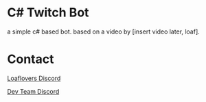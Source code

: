 # C# Twitch Bot
a simple c# based bot. based on a video by [insert video later, loaf].
# Contact
[Loaflovers Discord](https://discord.gg/6wVKPnf7Up)

[Dev Team Discord](https://discord.gg/P22tFkjTm3)
